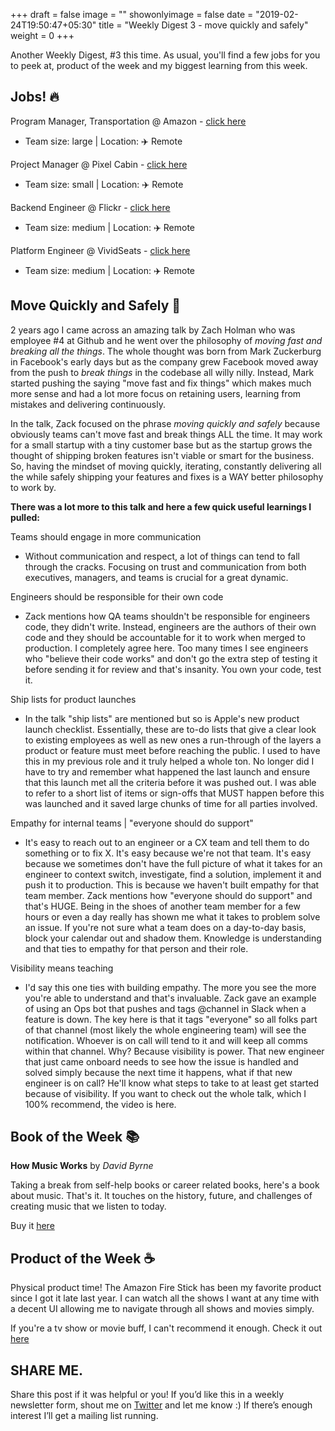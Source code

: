 +++
draft = false
image = ""
showonlyimage = false
date = "2019-02-24T19:50:47+05:30"
title = "Weekly Digest 3 - move quickly and safely"
weight = 0
+++

Another Weekly Digest, #3 this time. As usual, you'll find a few jobs for you to peek at, product of the week and my biggest learning from this week.

<!--more-->

## Jobs! 🔥

Program Manager, Transportation @ Amazon - [click here](https://www.amazon.jobs/en/jobs/796677/senior-program-manager-transportation)

- Team size: large | Location: ✈️ Remote

Project Manager @ Pixel Cabin - [click here](https://jobspresso.co/job/pixelcabin-anywhere-project-mgmt-project-manager/)

- Team size: small | Location: ✈️ Remote

Backend Engineer @ Flickr - [click here](https://jobs.smugmug.com/Job-Openings?1428744?gh_jid=1428744)

- Team size: medium | Location: ✈️ Remote

Platform Engineer @ VividSeats - [click here](https://www.vividseats.com/careers?listing=oj5S7fw7)

- Team size: medium | Location: ✈️ Remote

## Move Quickly and Safely 🚈

2 years ago I came across an amazing talk by Zach Holman who was employee #4 at Github and he went over the philosophy of _moving fast and breaking all the things_. The whole thought was born from Mark Zuckerburg in Facebook's early days but as the company grew Facebook moved away from the push to _break things_ in the codebase all willy nilly. Instead, Mark started pushing the saying "move fast and fix things" which makes much more sense and had a lot more focus on retaining users, learning from mistakes and delivering continuously.

In the talk, Zack focused on the phrase _moving quickly and safely_ because obviously teams can't move fast and break things ALL the time. It may work for a small startup with a tiny customer base but as the startup grows the thought of shipping broken features isn't viable or smart for the business. So, having the mindset of moving quickly, iterating, constantly delivering all the while safely shipping your features and fixes is a WAY better philosophy to work by.

**There was a lot more to this talk and here a few quick useful learnings I pulled:**

Teams should engage in more communication

- Without communication and respect, a lot of things can tend to fall through the cracks. Focusing on trust and
  communication from both executives, managers, and teams is crucial for a great dynamic.

Engineers should be responsible for their own code

- Zack mentions how QA teams shouldn't be responsible for engineers code, they didn't write. Instead, engineers are the authors of their own code and they should be accountable for it to work when merged to production. I completely agree here. Too many times I see engineers who "believe their code works" and don't go the extra step of testing it before sending it for review and that's insanity. You own your code, test it.

Ship lists for product launches

- In the talk "ship lists" are mentioned but so is Apple's new product launch checklist. Essentially, these are to-do lists that give a clear look to existing employees as well as new ones a run-through of the layers a product or feature must meet before reaching the public. I used to have this in my previous role and it truly helped a whole ton. No longer did I have to try and remember what happened the last launch and ensure that this launch met all the criteria before it was pushed out. I was able to refer to a short list of items or sign-offs that MUST happen before this was launched and it saved large chunks of time for all parties involved.

Empathy for internal teams | "everyone should do support"

- It's easy to reach out to an engineer or a CX team and tell them to do something or to fix X. It's easy because we're not that team. It's easy because we sometimes don't have the full picture of what it takes for an engineer to context switch, investigate, find a solution, implement it and push it to production. This is because we haven't built empathy for that team member. Zack mentions how "everyone should do support" and that's HUGE. Being in the shoes of another team member for a few hours or even a day really has shown me what it takes to problem solve an issue. If you're not sure what a team does on a day-to-day basis, block your calendar out and shadow them. Knowledge is understanding and that ties to empathy for that person and their role.

Visibility means teaching

- I'd say this one ties with building empathy. The more you see the more you're able to understand and that's invaluable. Zack gave an example of using an Ops bot that pushes and tags @channel in Slack when a feature is down. The key here is that it tags "everyone" so all folks part of that channel (most likely the whole engineering team) will see the notification. Whoever is on call will tend to it and will keep all comms within that channel. Why? Because visibility is power. That new engineer that just came onboard needs to see how the issue is handled and solved simply because the next time it happens, what if that new engineer is on call? He'll know what steps to take to at least get started because of visibility.
  If you want to check out the whole talk, which I 100% recommend, the video is here.

## Book of the Week 📚

**How Music Works** by _David Byrne_

Taking a break from self-help books or career related books, here's a book about music. That's it. It touches on the history, future, and challenges of creating music that we listen to today.

Buy it [here](https://amzn.to/2U5x6PV)

## Product of the Week ☕

Physical product time! The Amazon Fire Stick has been my favorite product since I got it late last year. I can watch all the shows I want at any time with a decent UI allowing me to navigate through all shows and movies simply.

If you're a tv show or movie buff, I can't recommend it enough. Check it out [here](https://amzn.to/2Xm2KdZ)

## SHARE ME.

Share this post if it was helpful or you! If you’d like this in a weekly newsletter form, shout me on [Twitter](https://twitter.com/_justirma) and let me know :) If there’s enough interest I’ll get a mailing list running.
